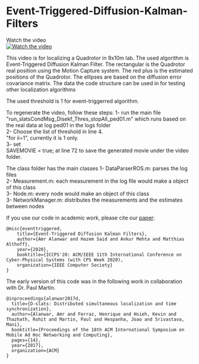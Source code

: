 # Event-Triggered-Diffusion-Kalman-Filters

Watch the video <br />
[![Watch the video](https://img.youtube.com/vi/IcBoE3KHGwQ/0.jpg)](https://youtu.be/IcBoE3KHGwQ)


This video is for localizing a Quadrotor in 9x10m lab. The used algorithm is Event-Triggered Diffusion Kalman Filter. The rectangular is the Quadrotor real position using the Motion Capture system. The red plus is the estimated positions of the Quadrotor. The ellipses are based on the diffusion error covariance matrix. The data the code structure can be used in for testing other localization algorithms

The used threshold is 1 for event-triggerred algorithm. 

To regenerate the video, follow these steps:
1- run the main file "run_slatsCondMsg_Disekf_Thres_stopAll_ped01.m" which runs based on the real data at log ped01 in the logs folder <br /> 
2- Choose the list of threshold in line 4.<br />
"for ii=1", currently it is 1 only.<br />
3- set<br />
SAVEMOVIE = true;
at line 72
to save the generated movie under the video folder.


The class folder has the main classes
1- DataParserROS.m: parses the log files<br />
2- Measurement.m: each measurement in the log file would make a object of this class<br />
3- Node.m: every node would make an object of this class <br />
3- NetworkManager.m: distributes the measurements and the estimates between nodes <br />


If you use our code in academic work, please cite our [paper](https://arxiv.org/pdf/1609.00881.pdf):

```
@misc{eventtriggered,
    title={Event-Triggered Diffusion Kalman Filters},
    author={Amr Alanwar and Hazem Said and Ankur Mehta and Matthias Althoff},
    year={2020},
    booktitle={ICCPS'20: ACM/IEEE 11th International Conference on Cyber-Physical Systems (with CPS Week 2020),
    organization={IEEE Computer Society}
}
```
The early version of this code was in the following work in collaboration with Dr. Paul Martin.

```
@inproceedings{alanwar2017d,
  title={D-slats: Distributed simultaneous localization and time synchronization},
  author={Alanwar, Amr and Ferraz, Henrique and Hsieh, Kevin and Thazhath, Rohit and Martin, Paul and Hespanha, Joao and Srivastava, Mani},
  booktitle={Proceedings of the 18th ACM International Symposium on Mobile Ad Hoc Networking and Computing},
  pages={14},
  year={2017},
  organization={ACM}
}
```
